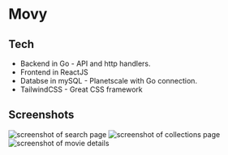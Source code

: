 # Movy

## Tech
- Backend in Go - API and http handlers.
- Frontend in ReactJS
- Databse in mySQL - Planetscale with Go connection.
- TailwindCSS - Great CSS framework

## Screenshots
![screenshot of search page](https://github.com/adomaitisc/movy/blob/main/assets/screen-1.png?raw=true "Search Page")
![screenshot of collections page](https://github.com/adomaitisc/movy/blob/main/assets/screen-2.png?raw=true "Collection Page")
![screenshot of movie details](https://github.com/adomaitisc/movy/blob/main/assets/screen-3.png?raw=true "Movie Details")


